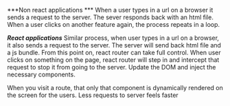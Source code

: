 ***Non react applications ***
When a user types in a url on a browser it sends a request to the server. The sever responds back with an html file. When a user clicks on another feature again, the process repeats in a loop. 

***React applications***
Similar process, when user types in a url on a browser, it also sends a request to the server. The server will send back html file and a js bundle. From this point on, react router can take full control. When user clicks on something on the page, react router will step in and intercept that request to stop it from going to the server. Update the DOM and inject the necessary components. 

When you visit a route, that only that component is dynamically rendered on the screen for the users. Less requests to server feels faster

